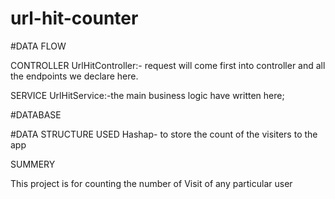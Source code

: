 # url-hit-counter

#DATA FLOW

CONTROLLER
UrlHitController:- request will come first into controller and all the endpoints we declare here.

SERVICE 
UrlHitService:-the main business logic have written here;

#DATABASE

#DATA STRUCTURE USED
Hashap- to store the count of the visiters to the app

SUMMERY

This project is for counting the number of Visit of any particular user
